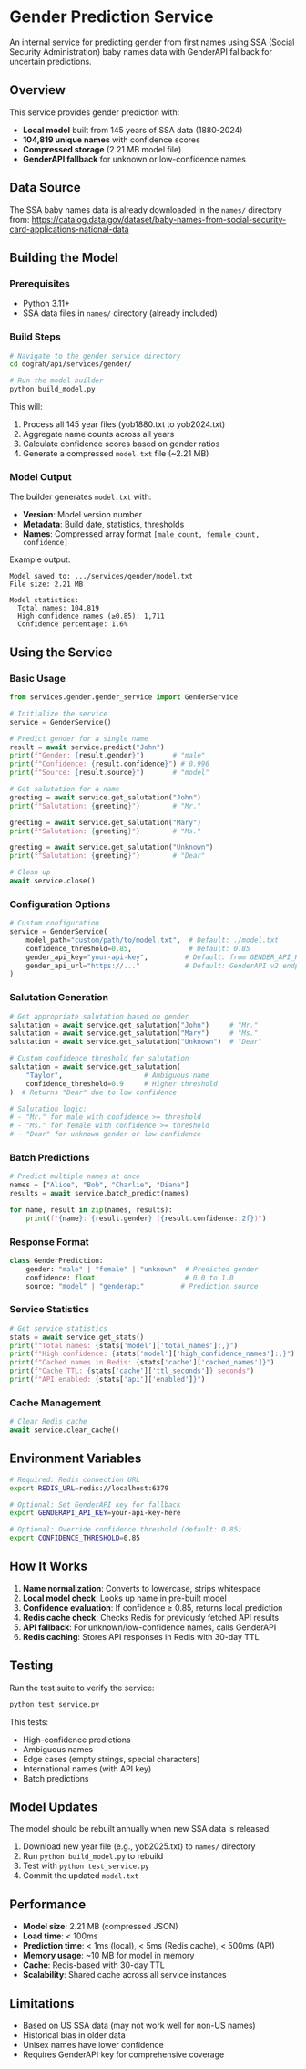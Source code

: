 # Gender Prediction Service

An internal service for predicting gender from first names using SSA (Social Security Administration) baby names data with GenderAPI fallback for uncertain predictions.

## Overview

This service provides gender prediction with:
- **Local model** built from 145 years of SSA data (1880-2024)
- **104,819 unique names** with confidence scores
- **Compressed storage** (2.21 MB model file)
- **GenderAPI fallback** for unknown or low-confidence names

## Data Source

The SSA baby names data is already downloaded in the `names/` directory from:
https://catalog.data.gov/dataset/baby-names-from-social-security-card-applications-national-data

## Building the Model

### Prerequisites
- Python 3.11+
- SSA data files in `names/` directory (already included)

### Build Steps

```bash
# Navigate to the gender service directory
cd dograh/api/services/gender/

# Run the model builder
python build_model.py
```

This will:
1. Process all 145 year files (yob1880.txt to yob2024.txt)
2. Aggregate name counts across all years
3. Calculate confidence scores based on gender ratios
4. Generate a compressed `model.txt` file (~2.21 MB)

### Model Output

The builder generates `model.txt` with:
- **Version**: Model version number
- **Metadata**: Build date, statistics, thresholds
- **Names**: Compressed array format `[male_count, female_count, confidence]`

Example output:
```
Model saved to: .../services/gender/model.txt
File size: 2.21 MB

Model statistics:
  Total names: 104,819
  High confidence names (≥0.85): 1,711
  Confidence percentage: 1.6%
```

## Using the Service

### Basic Usage

```python
from services.gender.gender_service import GenderService

# Initialize the service
service = GenderService()

# Predict gender for a single name
result = await service.predict("John")
print(f"Gender: {result.gender}")       # "male"
print(f"Confidence: {result.confidence}") # 0.996
print(f"Source: {result.source}")       # "model"

# Get salutation for a name
greeting = await service.get_salutation("John")
print(f"Salutation: {greeting}")        # "Mr."

greeting = await service.get_salutation("Mary")
print(f"Salutation: {greeting}")        # "Ms."

greeting = await service.get_salutation("Unknown")
print(f"Salutation: {greeting}")        # "Dear"

# Clean up
await service.close()
```

### Configuration Options

```python
# Custom configuration
service = GenderService(
    model_path="custom/path/to/model.txt",  # Default: ./model.txt
    confidence_threshold=0.85,              # Default: 0.85
    gender_api_key="your-api-key",         # Default: from GENDER_API_KEY env
    gender_api_url="https://..."           # Default: GenderAPI v2 endpoint
)
```

### Salutation Generation

```python
# Get appropriate salutation based on gender
salutation = await service.get_salutation("John")     # "Mr."
salutation = await service.get_salutation("Mary")     # "Ms."
salutation = await service.get_salutation("Unknown")  # "Dear"

# Custom confidence threshold for salutation
salutation = await service.get_salutation(
    "Taylor",                    # Ambiguous name
    confidence_threshold=0.9     # Higher threshold
)  # Returns "Dear" due to low confidence

# Salutation logic:
# - "Mr." for male with confidence >= threshold
# - "Ms." for female with confidence >= threshold  
# - "Dear" for unknown gender or low confidence
```

### Batch Predictions

```python
# Predict multiple names at once
names = ["Alice", "Bob", "Charlie", "Diana"]
results = await service.batch_predict(names)

for name, result in zip(names, results):
    print(f"{name}: {result.gender} ({result.confidence:.2f})")
```

### Response Format

```python
class GenderPrediction:
    gender: "male" | "female" | "unknown"  # Predicted gender
    confidence: float                      # 0.0 to 1.0
    source: "model" | "genderapi"         # Prediction source
```

### Service Statistics

```python
# Get service statistics
stats = await service.get_stats()
print(f"Total names: {stats['model']['total_names']:,}")
print(f"High confidence: {stats['model']['high_confidence_names']:,}")
print(f"Cached names in Redis: {stats['cache']['cached_names']}")
print(f"Cache TTL: {stats['cache']['ttl_seconds']} seconds")
print(f"API enabled: {stats['api']['enabled']}")
```

### Cache Management

```python
# Clear Redis cache
await service.clear_cache()
```

## Environment Variables

```bash
# Required: Redis connection URL
export REDIS_URL=redis://localhost:6379

# Optional: Set GenderAPI key for fallback
export GENDERAPI_API_KEY=your-api-key-here

# Optional: Override confidence threshold (default: 0.85)
export CONFIDENCE_THRESHOLD=0.85
```

## How It Works

1. **Name normalization**: Converts to lowercase, strips whitespace
2. **Local model check**: Looks up name in pre-built model
3. **Confidence evaluation**: If confidence ≥ 0.85, returns local prediction
4. **Redis cache check**: Checks Redis for previously fetched API results
5. **API fallback**: For unknown/low-confidence names, calls GenderAPI
6. **Redis caching**: Stores API responses in Redis with 30-day TTL

## Testing

Run the test suite to verify the service:

```bash
python test_service.py
```

This tests:
- High-confidence predictions
- Ambiguous names
- Edge cases (empty strings, special characters)
- International names (with API key)
- Batch predictions

## Model Updates

The model should be rebuilt annually when new SSA data is released:

1. Download new year file (e.g., yob2025.txt) to `names/` directory
2. Run `python build_model.py` to rebuild
3. Test with `python test_service.py`
4. Commit the updated `model.txt`

## Performance

- **Model size**: 2.21 MB (compressed JSON)
- **Load time**: < 100ms
- **Prediction time**: < 1ms (local), < 5ms (Redis cache), < 500ms (API)
- **Memory usage**: ~10 MB for model in memory
- **Cache**: Redis-based with 30-day TTL
- **Scalability**: Shared cache across all service instances

## Limitations

- Based on US SSA data (may not work well for non-US names)
- Historical bias in older data
- Unisex names have lower confidence
- Requires GenderAPI key for comprehensive coverage
